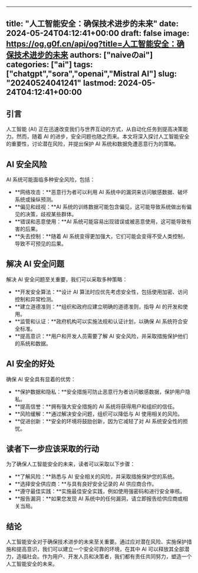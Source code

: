 
---
title: "人工智能安全：确保技术进步的未来"
date: 2024-05-24T04:12:41+00:00
draft: false
image: https://og.g0f.cn/api/og?title=人工智能安全：确保技术进步的未来
authors: ["naiveのai"]
categories: ["ai"]
tags: ["chatgpt","sora","openai","Mistral AI"]
slug: "20240524041241"
lastmod: 2024-05-24T04:12:41+00:00
---
## 引言

人工智能 (AI) 正在迅速改变我们与世界互动的方式，从自动化任务到提高决策能力。然而，随着 AI 的进步，安全问题也随之而来。本文将深入探讨人工智能安全的重要性，讨论潜在风险，并提出保护 AI 系统和数据免遭恶意行为的策略。

## AI 安全风险

AI 系统可能面临多种安全风险，包括：

- **网络攻击：**恶意行为者可以利用 AI 系统中的漏洞来访问敏感数据、破坏系统或操纵预测。
- **偏见和歧视：**AI 系统的训练数据可能包含偏见，这可能导致系统做出有偏见的决策，歧视某些群体。
- **错误和恶意使用：**AI 系统可能容易出现错误或被恶意使用，这可能导致有害的后果。
- **失去控制：**随着 AI 系统变得更加强大，它们可能会变得不受人类控制，导致不可预见的后果。

## 解决 AI 安全问题

解决 AI 安全问题至关重要，我们可以采取多种策略：

- **开发安全算法：**设计 AI 算法时应优先考虑安全性，包括使用加密、访问控制和异常检测。
- **建立道德准则：**组织和政府应建立明确的道德准则，指导 AI 的开发和使用。
- **监管和认证：**政府机构可以实施法规和认证计划，以确保 AI 系统符合安全标准。
- **提高意识：**用户和开发人员需要了解 AI 安全风险，并采取措施保护他们的系统和数据。

## AI 安全的好处

确保 AI 安全具有显着的优势：

- **保护数据和隐私：**安全措施可防止恶意行为者访问敏感数据，保护用户隐私。
- **提高信誉：**拥有强大安全措施的 AI 系统将获得用户和组织的信任。
- **风险缓解：**通过解决安全问题，组织可以降低与 AI 使用相关的风险。
- **促进创新：**安全的环境将鼓励创新，因为它减轻了对 AI 系统安全性的担忧。

## 读者下一步应该采取的行动

为了确保人工智能安全的未来，读者可以采取以下步骤：

- **了解风险：**熟悉与 AI 安全相关的风险，并采取措施保护您的系统。
- **选择安全供应商：**与具有良好安全记录的 AI 供应商合作。
- **遵守最佳实践：**实施最佳安全实践，例如使用强密码和进行安全审核。
- **报告漏洞：**如果您发现 AI 系统中的任何漏洞，请立即报告给供应商或相关当局。

## 结论

人工智能安全对于确保技术进步的未来至关重要。通过应对潜在风险、实施保护措施和提高意识，我们可以建立一个安全可靠的环境，在其中 AI 可以释放其全部潜力，造福社会。作为用户、开发人员和决策者，我们都有责任共同努力，塑造一个人工智能安全的未来。